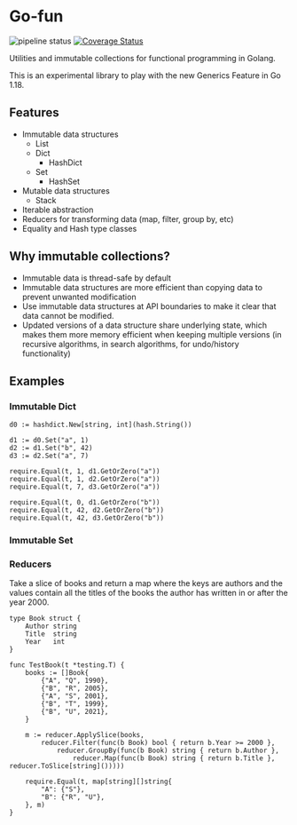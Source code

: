 # Go-fun

![pipeline status](https://github.com/peterzeller/go-fun/actions/workflows/go.yml/badge.svg) [![Coverage Status](https://coveralls.io/repos/github/peterzeller/go-fun/badge.svg)](https://coveralls.io/github/peterzeller/go-fun)

Utilities and immutable collections for functional programming in Golang.

This is an experimental library to play with the new Generics Feature in Go 1.18.


## Features

- Immutable data structures
    - List
	- Dict
		- HashDict
	- Set
		- HashSet
- Mutable data structures
    - Stack
- Iterable abstraction
- Reducers for transforming data (map, filter, group by, etc)
- Equality and Hash type classes

## Why immutable collections?

- Immutable data is thread-safe by default
- Immutable data structures are more efficient than copying data to prevent unwanted modification
- Use immutable data structures at API boundaries to make it clear that data cannot be modified.
- Updated versions of a data structure share underlying state, which makes them more memory efficient when keeping multiple versions (in recursive algorithms, in search algorithms, for undo/history functionality)


## Examples

### Immutable Dict

	d0 := hashdict.New[string, int](hash.String())

	d1 := d0.Set("a", 1)
	d2 := d1.Set("b", 42)
	d3 := d2.Set("a", 7)

	require.Equal(t, 1, d1.GetOrZero("a"))
	require.Equal(t, 1, d2.GetOrZero("a"))
	require.Equal(t, 7, d3.GetOrZero("a"))

	require.Equal(t, 0, d1.GetOrZero("b"))
	require.Equal(t, 42, d2.GetOrZero("b"))
	require.Equal(t, 42, d3.GetOrZero("b"))


### Immutable Set


### Reducers

Take a slice of books and return a map where the keys are authors and the values contain all the titles of the books the author has written in or after the year 2000.


```
type Book struct {
	Author string
	Title  string
	Year   int
}

func TestBook(t *testing.T) {
	books := []Book{
		{"A", "Q", 1990},
		{"B", "R", 2005},
		{"A", "S", 2001},
		{"B", "T", 1999},
		{"B", "U", 2021},
	}

	m := reducer.ApplySlice(books,
		reducer.Filter(func(b Book) bool { return b.Year >= 2000 },
			reducer.GroupBy(func(b Book) string { return b.Author },
				reducer.Map(func(b Book) string { return b.Title }, reducer.ToSlice[string]()))))

	require.Equal(t, map[string][]string{
		"A": {"S"},
		"B": {"R", "U"},
	}, m)
}
```
